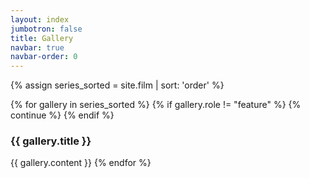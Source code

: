 ```yaml
---
layout: index
jumbotron: false
title: Gallery
navbar: true
navbar-order: 0
---
```


{% assign series_sorted = site.film | sort: 'order' %}

<div class="film">
{% for gallery in series_sorted %}
  {% if gallery.role != "feature" %}
    {% continue %}
  {% endif %}

  <h3>{{ gallery.title }}</h3>
  {{ gallery.content }}
{% endfor %}
</div>